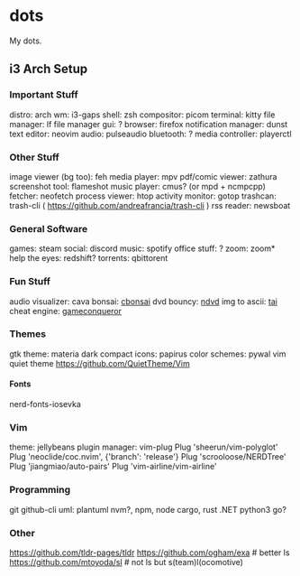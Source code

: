 # dots
 My dots.


## i3 Arch Setup

### Important Stuff
distro: arch
wm: i3-gaps
shell: zsh
compositor: picom
terminal: kitty
file manager: lf
file manager gui: ?
browser: firefox
notification manager: dunst
text editor: neovim
audio: pulseaudio
bluetooth: ?
media controller: playerctl

### Other Stuff
image viewer (bg too): feh
media player: mpv
pdf/comic viewer: zathura
screenshot tool: flameshot
music player: cmus? (or mpd + ncmpcpp)
fetcher: neofetch
process viewer: htop
activity monitor: gotop
trashcan: trash-cli ( https://github.com/andreafrancia/trash-cli )
rss reader: newsboat

### General Software
games: steam
social: discord
music: spotify
office stuff: ?
zoom: zoom*
help the eyes: redshift?
torrents: qbittorent

### Fun Stuff
audio visualizer: cava
bonsai: [cbonsai](https://gitlab.com/jallbrit/cbonsai)
dvd bouncy: [ndvd](https://github.com/lennypeers/ndvd)
img to ascii: [tai](https://github.com/MustafaSalih1993/tai)
cheat engine: [gameconqueror](https://github.com/scanmem/scanmem)

### Themes
gtk theme: materia dark compact
icons: papirus
color schemes: pywal
vim quiet theme
https://github.com/QuietTheme/Vim
#### Fonts
nerd-fonts-iosevka

### Vim
theme: jellybeans
plugin manager: vim-plug
  Plug 'sheerun/vim-polyglot'
  Plug 'neoclide/coc.nvim', {'branch': 'release'}
  Plug 'scrooloose/NERDTree'
  Plug 'jiangmiao/auto-pairs'
  Plug 'vim-airline/vim-airline'

### Programming
git
github-cli
uml: plantuml
nvm?, npm, node
cargo, rust
.NET
python3
go?

### Other
https://github.com/tldr-pages/tldr
https://github.com/ogham/exa # better ls
https://github.com/mtoyoda/sl # not ls but s(team)l(ocomotive)